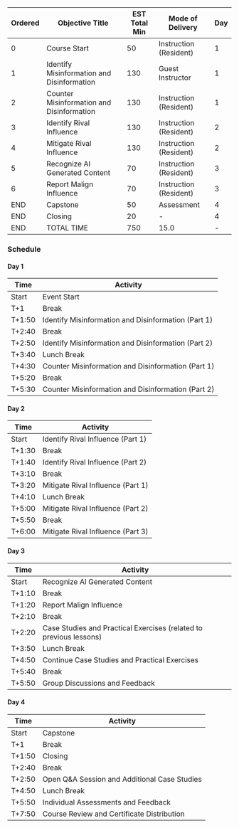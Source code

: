 | Ordered | Objective Title                   | EST Total Min | Mode of Delivery          | Day |
| ------- | --------------------------------- | ------------- | ------------------------- | --- |
| 0       | Course Start                      | 50            | Instruction (Resident)    | 1   |
| 1       | Identify Misinformation and Disinformation | 130           | Guest Instructor          | 1   |
| 2       | Counter Misinformation and Disinformation | 130           | Instruction (Resident)    | 1   |
| 3       | Identify Rival Influence       | 130           | Instruction (Resident)    | 2   |
| 4       | Mitigate Rival Influence        | 130           | Instruction (Resident)    | 2   |
| 5       | Recognize AI Generated Content  | 70            | Instruction (Resident)    | 3   |
| 6       | Report Malign Influence        | 70            | Instruction (Resident)    | 3   |
| END     | Capstone                          | 50            | Assessment                | 4   |
| END     | Closing                           | 20            | -                         | 4   |
| END     | TOTAL TIME                        | 750           | 15.0                      | -   |

###  Schedule

#### Day 1
| Time         | Activity                                         |
|--------------|--------------------------------------------------|
| Start        | Event Start                                     |
| T+1          | Break                                            |
| T+1:50       | Identify Misinformation and Disinformation (Part 1)|
| T+2:40       | Break                                            |
| T+2:50       | Identify Misinformation and Disinformation (Part 2)|
| T+3:40       | Lunch Break                                      |
| T+4:30       | Counter Misinformation and Disinformation (Part 1)|
| T+5:20       | Break                                            |
| T+5:30       | Counter Misinformation and Disinformation (Part 2)|

#### Day 2
| Time         | Activity                                         |
|--------------|--------------------------------------------------|
| Start        | Identify Rival Influence (Part 1)                |
| T+1:30       | Break                                            |
| T+1:40       | Identify Rival Influence (Part 2)                |
| T+3:10       | Break                                            |
| T+3:20       | Mitigate Rival Influence (Part 1)                |
| T+4:10       | Lunch Break                                      |
| T+5:00       | Mitigate Rival Influence (Part 2)                |
| T+5:50       | Break                                            |
| T+6:00       | Mitigate Rival Influence (Part 3)                |

#### Day 3
| Time         | Activity                                         |
|--------------|--------------------------------------------------|
| Start        | Recognize AI Generated Content                   |
| T+1:10       | Break                                            |
| T+1:20       | Report Malign Influence                          |
| T+2:10       | Break                                            |
| T+2:20       | Case Studies and Practical Exercises (related to previous lessons)|
| T+3:50       | Lunch Break                                      |
| T+4:50       | Continue Case Studies and Practical Exercises    |
| T+5:40       | Break                                            |
| T+5:50       | Group Discussions and Feedback                   |

#### Day 4
| Time         | Activity                                         |
|--------------|--------------------------------------------------|
| Start        | Capstone                                         |
| T+1          | Break                                            |
| T+1:50       | Closing                                          |
| T+2:40       | Break                                            |
| T+2:50       | Open Q&A Session and Additional Case Studies     |
| T+4:50       | Lunch Break                                      |
| T+5:50       | Individual Assessments and Feedback              |
| T+7:50       | Course Review and Certificate Distribution       |
